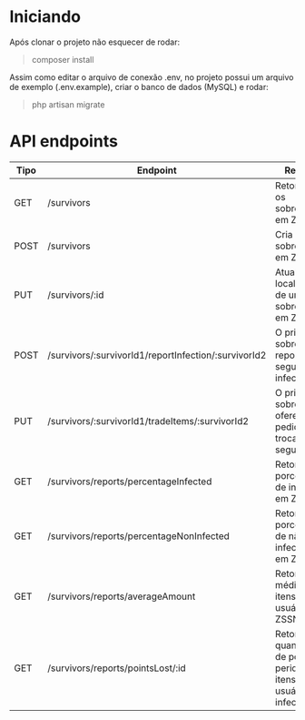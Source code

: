 # Iniciando
Após clonar o projeto não esquecer de rodar:

> composer install

Assim como editar o arquivo de conexão .env, no projeto possui um arquivo de exemplo (.env.example), criar o banco de dados (MySQL) e rodar:

> php artisan migrate

# API endpoints
| Tipo         | Endpoint | Resposta |
|--------------|----------|----------| 
| GET      | /survivors | Retorna todos os sobreviventes em ZSSN |
| POST       | /survivors | Cria um novo sobrevivente em ZSSN |
| PUT | /survivors/:id | Atualiza a localização de um sobrevivente em ZSSN |
| POST | /survivors/:survivorId1/reportInfection/:survivorId2  | O primeiro sobrevivente reporta que o segundo está infectado |
| PUT | /survivors/:survivorId1/tradeItems/:survivorId2  | O primeiro sobrevivente oferece um pedido de troca para segundo |
| GET | /survivors/reports/percentageInfected |Retorna a porcetagem de infectados em ZSSN |
| GET | /survivors/reports/percentageNonInfected  | Retorna a porcetagem de não infectados em ZSSN |
| GET | /survivors/reports/averageAmount  | Retorna a média de itens por usuários em ZSSN |
| GET | /survivors/reports/pointsLost/:id  | Retorna a quantidade de pontos peridos em itens do usuário infectado |
